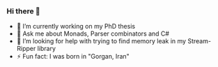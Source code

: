 ### Hi there 👋

- 🔭 I’m currently working on my PhD thesis
- 💬 Ask me about Monads, Parser combinators and C#
- 🤔 I’m looking for help with trying to find memory leak in my Stream-Ripper library 
- ⚡ Fun fact: I was born in "Gorgan, Iran"

<!--
**amir734jj/amir734jj** is a ✨ _special_ ✨ repository because its `README.md` (this file) appears on your GitHub profile.

Here are some ideas to get you started:

- 🔭 I’m currently working on ...
- 🌱 I’m currently learning ...
- 👯 I’m looking to collaborate on ...
- 🤔 I’m looking for help with ...
- 💬 Ask me about ...
- 📫 How to reach me: ...
- 😄 Pronouns: ...
- ⚡ Fun fact: ...
-->
